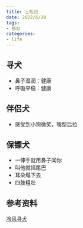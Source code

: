 ```yaml
---
title: 土松记
date: 2022/6/20
tags:
- 修勾
categories:
- life
---
```



## 寻犬
- 鼻子湿润：健康
- 呼吸平稳：健康


<!--more-->


## 伴侣犬
- 感受到小狗微笑，嘴型后拉


## 保镖犬
- 一伸手就用鼻子闻你
- 叫他就摇尾巴
- 耳朵塌下去
- 四肢粗壮


## 参考资料  
[冷风寻犬](https://space.bilibili.com/2136759778)
